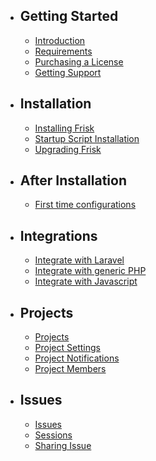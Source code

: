 - ## Getting Started
    - [Introduction](/docs/{{version}}/introduction)
    - [Requirements](/docs/{{version}}/requirements)
    - [Purchasing a License](/docs/{{version}}/license)
    - [Getting Support](/docs/{{version}}/support)

- ## Installation
    - [Installing Frisk](/docs/{{version}}/installation)
    - [Startup Script Installation](/docs/{{version}}/startup-script)
    - [Upgrading Frisk](/docs/{{version}}/upgrading)

- ## After Installation
    - [First time configurations](/docs/{{version}}/after-installing-frisk)

- ## Integrations
    - [Integrate with Laravel](/docs/{{version}}/laravel-integration)
    - [Integrate with generic PHP](/docs/{{version}}/generic-php-integration)
    - [Integrate with Javascript](/docs/{{version}}/javascript-integration)

- ## Projects
    - [Projects](/docs/{{version}}/projects)
    - [Project Settings](/docs/{{version}}/project-settings)
    - [Project Notifications](/docs/{{version}}/project-notifications)
    - [Project Members](/docs/{{version}}/project-members)

- ## Issues
    - [Issues](/docs/{{version}}/issues)
    - [Sessions](/docs/{{version}}/sessions)
    - [Sharing Issue](/docs/{{version}}/sharing-issues)

